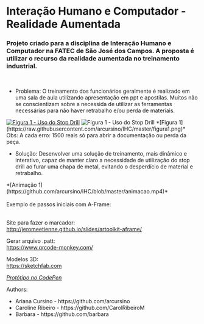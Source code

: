 <html>
      <head>
      

<h1> Interação Humano e Computador - Realidade Aumentada </h1>

<h3>Projeto criado para a disciplina de Interação Humano e Computador na FATEC de São José dos Campos.
A proposta é utilizar o recurso da realidade aumentada no treinamento industrial.<br></h3><br>

<ul>
	<li> Problema:
	O treinamento dos funcionários geralmente é realizado em uma sala de aula utilizando apresentação em ppt e apostilas.
	Muitos não se conscientizam sobre a necessida de utilizar as ferramentas necessárias para não haver retrabalho e/ou 	perda de materiais.
	</li> 	
</ul>
<a href="http://i.imgur.com/t7GoA80.png" title="Figura 1 - Uso do Stop Drill" rel="nofollow"><img src="https://camo.githubusercontent.com/68ca4b3bddbce6ccf463a8dea391eb6e44586550/687474703a2f2f692e696d6775722e636f6d2f7437476f4138302e706e67" alt="Figura 1 - Uso do Stop Drill" title="Figura 1 - Uso do Stop Drill" data-canonical-src="http://i.imgur.com/t7GoA80.png" style="max-width:100%;"></a>
<img src="https://camo.githubusercontent.com/68ca4b3bddbce6ccf463a8dea391eb6e44586550/687474703a2f2f692e696d6775722e636f6d2f7437476f4138302e706e67" alt="Figura 1 - Uso do Stop Drill" title="Figura 1 - Uso do Stop Drill" data-canonical-src="http://i.imgur.com/t7GoA80.png" style="max-width:100%;">
	*[Figura 1](https://raw.githubusercontent.com/arcursino/IHC/master/figura1.png)* <br>
	Obs: A cada erro: 1500 reais só para abrir a documentação ou perda da peça. <br>
	
<ul>		
	<li> Solução:
	Desenvolver uma solução de treinamento, mais dinâmico e interativo, capaz de manter claro a necessidade de utilização 	do stop drill ao furar uma chapa de metal, evitando o desperdício de material e retrabalho.
	</li>
</ul>
	*[Animação 1](https://github.com/arcursino/IHC/blob/master/animacao.mp4)*
	<br>
	
<br>
Exemplo de passos iniciais com A-Frame:  <br>
<br>

Site para fazer o marcador:<br>
http://jeromeetienne.github.io/slides/artoolkit-aframe/


Gerar arquivo .patt:<br>
https://www.qrcode-monkey.com/

Modelos 3D: <br>
https://sketchfab.com

*[Protótipo no CodePen](https://codepen.io/arcursino/pen/xxKOxMR)*

Authors:
<ul>
<li>Ariana Cursino - https://github.com/arcursino</li>
<li>Caroline Ribeiro - https://github.com/CarolRibeiroM</li>
<li>Barbara - https://github.com/barbara</li>
</ul> 

</head>
</html>
